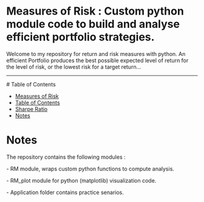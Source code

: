 # Measures of  Risk  : Custom python module code to build and analyse efficient portfolio strategies. 

Welcome to my repository for return and risk measures with python.
An efficient Portfolio produces the best possible expected level of return for the level of risk, or the lowest risk for a target return...
***

</p>
# Table of Contents

- [Measures of  Risk](#Measures-of-Risk)
- [Table of Contents](#Table-of-Contents)
- [Sharpe Ratio](https://github.com/smailmouharrar/RM/blob/master/applications/sharpe_ratio.ipynb)
- [Notes](#Notes)



# Notes 

<p>
The repository contains the following modules :
</p> 
<p>
- RM module, wraps custom python functions to compute analysis.
</p>
<p>
- RM_plot module for python (matplotlib) visualization code.
 </p>
 <p>
- Application folder contains practice senarios. 
</p>









